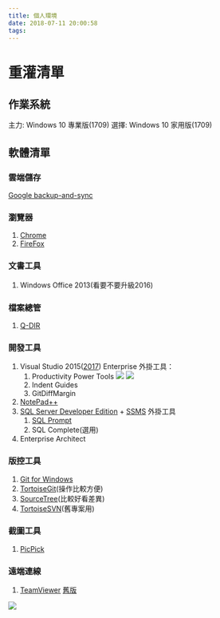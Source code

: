 ```yaml
---
title: 個人環境
date: 2018-07-11 20:00:58
tags:
---
```

# 重灌清單
## 作業系統

主力: Windows 10 專業版(1709)
選擇: Windows 10 家用版(1709)

## 軟體清單

### 雲端儲存
[Google backup-and-sync](https://www.google.com/intl/zh-TW_ALL/drive/download/backup-and-sync/)

### 瀏覽器
1. [Chrome](https://www.google.com.tw/chrome/browser/desktop/index.html)
2. [FireFox](https://www.mozilla.org/zh-TW/firefox/new/)
### 文書工具
1. Windows Office 2013(看要不要升級2016)
### 檔案總管
1. [Q-DIR](http://www.softwareok.com/?seite=Freeware/Q-Dir&language=english)
### 開發工具
1. Visual Studio 2015([2017](https://www.visualstudio.com/zh-hant/downloads/)) Enterprise
外掛工具：
    1. Productivity Power Tools
![](https://i.imgur.com/kdKZ6VR.png)
![](https://i.imgur.com/JW4FJKr.png)
    2. Indent Guides
    3. GitDiffMargin
2. [NotePad++](https://notepad-plus-plus.org/download)
3. [SQL Server Developer Edition](https://www.microsoft.com/zh-tw/sql-server/sql-server-downloads) + [SSMS](https://docs.microsoft.com/zh-tw/sql/ssms/download-sql-server-management-studio-ssms)
    外掛工具
    1. [SQL Prompt](https://www.red-gate.com/products/sql-development/sql-prompt/index)
    2. SQL Complete(選用)
4. Enterprise Architect

### 版控工具
1. [Git for Windows](https://gitforwindows.org/)
2. [TortoiseGit](https://tortoisegit.org/)(操作比較方便)
3. [SourceTree](https://www.sourcetreeapp.com/)(比較好看差異)
4. [TortoiseSVN](https://tortoisesvn.net/downloads.html)(舊專案用)

### 截圖工具

1. [PicPick](http://www.azofreeware.com/2009/01/picpick-1802.html)

### 遠端連線

1. [TeamViewer](https://www.teamviewer.com/zhtw/download/windows/)
 [舊版](https://www.teamviewer.com/zhtw/download/previous-versions/)
 
 
 
 
 ![](https://i.imgur.com/VZHjlqe.png)
 
 

